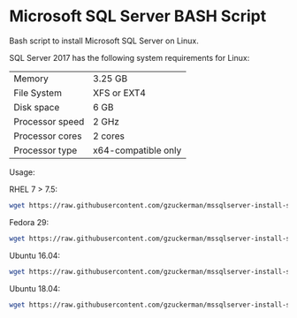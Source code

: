 # Microsoft SQL Server BASH Script

Bash script to install Microsoft SQL Server on Linux.

SQL Server 2017 has the following system requirements for Linux:

|   |        |
| ------------- |:--------------|
| Memory        | 3.25 GB |
| File System   | XFS or EXT4 |
| Disk space	      | 6 GB     |
| Processor speed   | 2 GHz      |
| Processor cores   | 2 cores |
| Processor type    | x64-compatible only  |

Usage:

RHEL 7 > 7.5:

```bash
wget https://raw.githubusercontent.com/gzuckerman/mssqlserver-install-script/master/mssqlserver-rhel-75.sh && chmod u+x mssqlserver-rhel.sh && sudo ./mssqlserver-rhel.sh

```
Fedora 29:

```bash
wget https://raw.githubusercontent.com/gzuckerman/mssqlserver-install-script/master/mssqlserver-fedora-29.sh && chmod u+x mssqlserver-rhel.sh && sudo ./mssqlserver-rhel.sh

```

Ubuntu 16.04:

```bash
wget https://raw.githubusercontent.com/gzuckerman/mssqlserver-install-script/master/mssqlserver-ubuntu-16.04.sh && chmod u+x mssqlserver-ubuntu.sh && sudo ./mssqlserver-ubuntu.sh

```

Ubuntu 18.04:

```bash
wget https://raw.githubusercontent.com/gzuckerman/mssqlserver-install-script/master/mssqlserver-ubuntu-18.04.sh && chmod u+x mssqlserver-ubuntu.sh && sudo ./mssqlserver-ubuntu.sh

```
